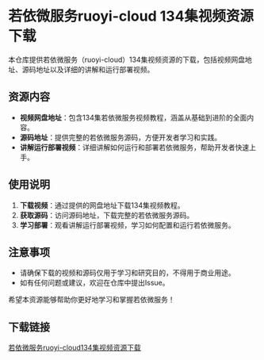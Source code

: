 # 若依微服务ruoyi-cloud 134集视频资源下载

本仓库提供若依微服务（ruoyi-cloud）134集视频资源的下载，包括视频网盘地址、源码地址以及详细的讲解和运行部署视频。

## 资源内容

- **视频网盘地址**：包含134集若依微服务视频教程，涵盖从基础到进阶的全面内容。
- **源码地址**：提供完整的若依微服务源码，方便开发者学习和实践。
- **讲解运行部署视频**：详细讲解如何运行和部署若依微服务，帮助开发者快速上手。

## 使用说明

1. **下载视频**：通过提供的网盘地址下载134集视频教程。
2. **获取源码**：访问源码地址，下载完整的若依微服务源码。
3. **学习部署**：观看讲解运行部署视频，学习如何配置和运行若依微服务。

## 注意事项

- 请确保下载的视频和源码仅用于学习和研究目的，不得用于商业用途。
- 如有任何问题或建议，欢迎在仓库中提出Issue。

希望本资源能够帮助你更好地学习和掌握若依微服务！

## 下载链接

[若依微服务ruoyi-cloud134集视频资源下载](https://pan.quark.cn/s/14114e0ec77c)